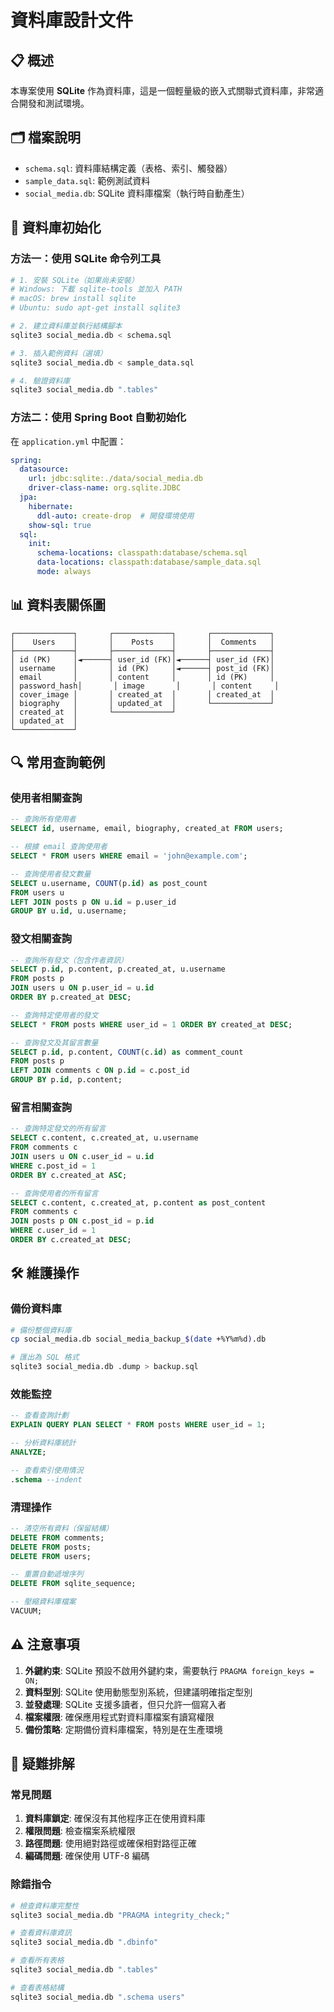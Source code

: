 # 資料庫設計文件

## 📋 概述

本專案使用 **SQLite** 作為資料庫，這是一個輕量級的嵌入式關聯式資料庫，非常適合開發和測試環境。

## 🗂 檔案說明

- `schema.sql`: 資料庫結構定義（表格、索引、觸發器）
- `sample_data.sql`: 範例測試資料
- `social_media.db`: SQLite 資料庫檔案（執行時自動產生）

## 🚀 資料庫初始化

### 方法一：使用 SQLite 命令列工具
```bash
# 1. 安裝 SQLite（如果尚未安裝）
# Windows: 下載 sqlite-tools 並加入 PATH
# macOS: brew install sqlite
# Ubuntu: sudo apt-get install sqlite3

# 2. 建立資料庫並執行結構腳本
sqlite3 social_media.db < schema.sql

# 3. 插入範例資料（選填）
sqlite3 social_media.db < sample_data.sql

# 4. 驗證資料庫
sqlite3 social_media.db ".tables"
```

### 方法二：使用 Spring Boot 自動初始化
在 `application.yml` 中配置：
```yaml
spring:
  datasource:
    url: jdbc:sqlite:./data/social_media.db
    driver-class-name: org.sqlite.JDBC
  jpa:
    hibernate:
      ddl-auto: create-drop  # 開發環境使用
    show-sql: true
  sql:
    init:
      schema-locations: classpath:database/schema.sql
      data-locations: classpath:database/sample_data.sql
      mode: always
```

## 📊 資料表關係圖

```
┌─────────────┐       ┌─────────────┐       ┌─────────────┐
│    Users    │       │    Posts    │       │  Comments   │
├─────────────┤       ├─────────────┤       ├─────────────┤
│ id (PK)     │◄──────┤ user_id (FK)│◄──────┤ user_id (FK)│
│ username    │       │ id (PK)     │◄──────┤ post_id (FK)│
│ email       │       │ content     │       │ id (PK)     │
│ password_hash│       │ image       │       │ content     │
│ cover_image │       │ created_at  │       │ created_at  │
│ biography   │       │ updated_at  │       └─────────────┘
│ created_at  │       └─────────────┘
│ updated_at  │
└─────────────┘
```

## 🔍 常用查詢範例

### 使用者相關查詢
```sql
-- 查詢所有使用者
SELECT id, username, email, biography, created_at FROM users;

-- 根據 email 查詢使用者
SELECT * FROM users WHERE email = 'john@example.com';

-- 查詢使用者發文數量
SELECT u.username, COUNT(p.id) as post_count
FROM users u
LEFT JOIN posts p ON u.id = p.user_id
GROUP BY u.id, u.username;
```

### 發文相關查詢
```sql
-- 查詢所有發文（包含作者資訊）
SELECT p.id, p.content, p.created_at, u.username
FROM posts p
JOIN users u ON p.user_id = u.id
ORDER BY p.created_at DESC;

-- 查詢特定使用者的發文
SELECT * FROM posts WHERE user_id = 1 ORDER BY created_at DESC;

-- 查詢發文及其留言數量
SELECT p.id, p.content, COUNT(c.id) as comment_count
FROM posts p
LEFT JOIN comments c ON p.id = c.post_id
GROUP BY p.id, p.content;
```

### 留言相關查詢
```sql
-- 查詢特定發文的所有留言
SELECT c.content, c.created_at, u.username
FROM comments c
JOIN users u ON c.user_id = u.id
WHERE c.post_id = 1
ORDER BY c.created_at ASC;

-- 查詢使用者的所有留言
SELECT c.content, c.created_at, p.content as post_content
FROM comments c
JOIN posts p ON c.post_id = p.id
WHERE c.user_id = 1
ORDER BY c.created_at DESC;
```

## 🛠 維護操作

### 備份資料庫
```bash
# 備份整個資料庫
cp social_media.db social_media_backup_$(date +%Y%m%d).db

# 匯出為 SQL 格式
sqlite3 social_media.db .dump > backup.sql
```

### 效能監控
```sql
-- 查看查詢計劃
EXPLAIN QUERY PLAN SELECT * FROM posts WHERE user_id = 1;

-- 分析資料庫統計
ANALYZE;

-- 查看索引使用情況
.schema --indent
```

### 清理操作
```sql
-- 清空所有資料（保留結構）
DELETE FROM comments;
DELETE FROM posts;
DELETE FROM users;

-- 重置自動遞增序列
DELETE FROM sqlite_sequence;

-- 壓縮資料庫檔案
VACUUM;
```

## ⚠️ 注意事項

1. **外鍵約束**: SQLite 預設不啟用外鍵約束，需要執行 `PRAGMA foreign_keys = ON;`
2. **資料型別**: SQLite 使用動態型別系統，但建議明確指定型別
3. **並發處理**: SQLite 支援多讀者，但只允許一個寫入者
4. **檔案權限**: 確保應用程式對資料庫檔案有讀寫權限
5. **備份策略**: 定期備份資料庫檔案，特別是在生產環境

## 🔧 疑難排解

### 常見問題
1. **資料庫鎖定**: 確保沒有其他程序正在使用資料庫
2. **權限問題**: 檢查檔案系統權限
3. **路徑問題**: 使用絕對路徑或確保相對路徑正確
4. **編碼問題**: 確保使用 UTF-8 編碼

### 除錯指令
```bash
# 檢查資料庫完整性
sqlite3 social_media.db "PRAGMA integrity_check;"

# 查看資料庫資訊
sqlite3 social_media.db ".dbinfo"

# 查看所有表格
sqlite3 social_media.db ".tables"

# 查看表格結構
sqlite3 social_media.db ".schema users"
```
